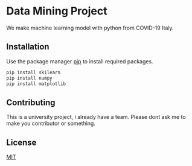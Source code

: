 # Data Mining Project

We make machine learning model with python from COVID-19 Italy.

## Installation

Use the package manager [pip](https://pip.pypa.io/en/stable/) to install required packages.

```bash
pip install skilearn
pip install numpy
pip install matplotlib
```

## Contributing
This is a university project, i already have a team. Please dont ask me to make you contributor or something.

## License
[MIT](https://choosealicense.com/licenses/mit/)

